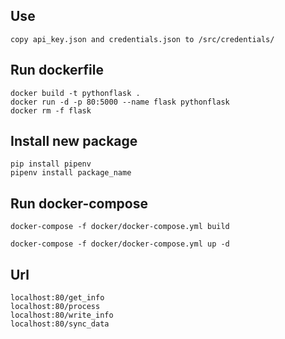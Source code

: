## Use

```
copy api_key.json and credentials.json to /src/credentials/
```

## Run dockerfile

```
docker build -t pythonflask .
docker run -d -p 80:5000 --name flask pythonflask
docker rm -f flask
```

## Install new package

```
pip install pipenv
pipenv install package_name
```


## Run docker-compose

```
docker-compose -f docker/docker-compose.yml build

docker-compose -f docker/docker-compose.yml up -d
```

## Url

```
localhost:80/get_info
localhost:80/process
localhost:80/write_info
localhost:80/sync_data
```